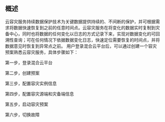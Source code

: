 ## 概述
云容灾服务持续数据保护技术为关键数据提供持续的、不间断的保护，并可根据需求将数据快速恢复到之前的任意时间点。云容灾服务在将变化的数据实时复制到灾备中心，同时也将数据的任何变化以日志的方式记录下来，实现对数据变化的可回溯性查询；可在任何情况下依据数据变化日志，快速定位需要恢复的时间点，并将数据意见时恢复到异常点之前。
用户登录混合云平台后，可以通过创建一个容灾预案熟悉云容灾服务，具体步骤如下：

第一步，登录混合云平台

第二步，创建预案

第三步，配置容灾实例信息

第四步，配置容灾源端和灾备端信息

第五步，启动容灾预案

第六步，切换故障



